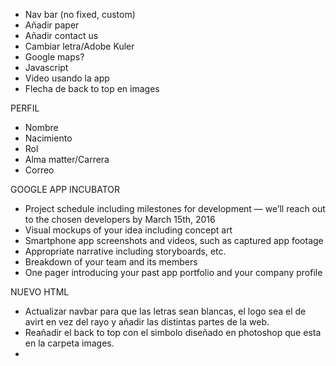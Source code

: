 - Nav bar (no fixed, custom)
- Añadir paper
- Añadir contact us
- Cambiar letra/Adobe Kuler
- Google maps?
- Javascript
- Video usando la app
- Flecha de back to top en images



PERFIL
- Nombre 
- Nacimiento
- Rol
- Alma matter/Carrera
- Correo



GOOGLE APP INCUBATOR
- Project schedule including milestones for development — we’ll reach out to the chosen developers by March 15th, 2016
- Visual mockups of your idea including concept art
- Smartphone app screenshots and videos, such as captured app footage
- Appropriate narrative including storyboards, etc.
- Breakdown of your team and its members
- One pager introducing your past app portfolio and your company profile




NUEVO HTML
- Actualizar navbar para que las letras sean blancas, el logo sea el de avirt en vez del rayo y añadir las distintas partes de la web.
- Reañadir el back to top con el simbolo diseñado en photoshop que esta en la carpeta images.
- 